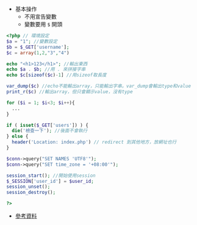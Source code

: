 - 基本操作
  - 不用宣告變數
  - 變數要用 `$` 開頭

```PHP
<?php // 環境設定
$a = "1"; //變數設定
$b = $_GET['username'];
$c = array(1,2,"3","4")

echo "<h1>123</h1>"; //輸出東西
echo $a . $b; //用 . 來拼接字串
echo $c[sizeof($c)-1] //用sizeof取長度

var_dump($c) //echo不能輸出array，只能輸出字串。var_dump會輸出type和value
print_r($c) //輸出array，但只會顯示value，沒有type

for ($i = 1; $i<3; $i++){
  ...
}

if ( isset($_GET['users']) ) {
  die('檢查一下'); //後面不會執行
} else {
  header('Location: index.php') // redirect 到其他地方，放網址也行
}

$conn->query("SET NAMES 'UTF8'");
$conn->query("SET time_zone = '+08:00'");

session_start(); //開始使用session
$_SESSION['user_id'] = $user_id;
session_unset();
session_destroy();

?>
```

- [參考資料](https://www.w3schools.com/php/php_mysql_select.asp)
